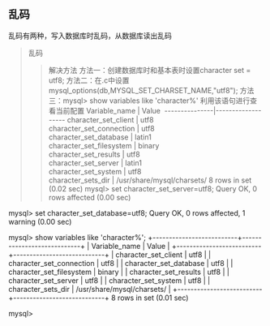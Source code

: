 ## 乱码
乱码有两种，写入数据库时乱码，从数据库读出乱码
>乱码
>>解决方法
 方法一：创建数据库时和基本表时设置character set = utf8;
 方法二：在.c中设置mysql_options(db,MYSQL_SET_CHARSET_NAME,"utf8");
 方法三：mysql> show variables like 'character%'
  利用该语句进行查看当前配置
  Variable_name | Value 
  ---------------|-------------------
  character_set_client     | utf8  
  character_set_connection | utf8    
 character_set_database   | latin1                     
 character_set_filesystem | binary                    
 character_set_results    | utf8                       
 character_set_server     | latin1                     
 character_set_system     | utf8                       
 character_sets_dir       | /usr/share/mysql/charsets/
8 rows in set (0.02 sec)
mysql> set character_set_server=utf8;
Query OK, 0 rows affected (0.00 sec)

mysql> set character_set_database=utf8;
Query OK, 0 rows affected, 1 warning (0.00 sec)

mysql> show variables like 'character%';
+--------------------------+----------------------------+
| Variable_name            | Value                      |
+--------------------------+----------------------------+
| character_set_client     | utf8                       |
| character_set_connection | utf8                       |
| character_set_database   | utf8                       |
| character_set_filesystem | binary                     |
| character_set_results    | utf8                       |
| character_set_server     | utf8                       |
| character_set_system     | utf8                       |
| character_sets_dir       | /usr/share/mysql/charsets/ |
+--------------------------+----------------------------+
8 rows in set (0.01 sec)

mysql>

